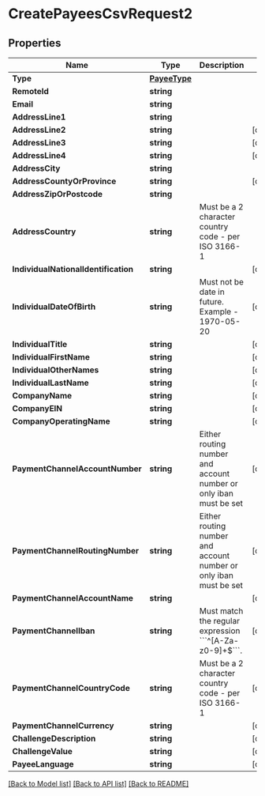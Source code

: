 # CreatePayeesCsvRequest2

## Properties

Name | Type | Description | Notes
------------ | ------------- | ------------- | -------------
**Type** | [**PayeeType**](PayeeType.md) |  | 
**RemoteId** | **string** |  | 
**Email** | **string** |  | 
**AddressLine1** | **string** |  | 
**AddressLine2** | **string** |  | [optional] 
**AddressLine3** | **string** |  | [optional] 
**AddressLine4** | **string** |  | [optional] 
**AddressCity** | **string** |  | 
**AddressCountyOrProvince** | **string** |  | [optional] 
**AddressZipOrPostcode** | **string** |  | 
**AddressCountry** | **string** | Must be a 2 character country code - per ISO 3166-1 | 
**IndividualNationalIdentification** | **string** |  | [optional] 
**IndividualDateOfBirth** | **string** | Must not be date in future. Example - 1970-05-20 | [optional] 
**IndividualTitle** | **string** |  | [optional] 
**IndividualFirstName** | **string** |  | [optional] 
**IndividualOtherNames** | **string** |  | [optional] 
**IndividualLastName** | **string** |  | [optional] 
**CompanyName** | **string** |  | [optional] 
**CompanyEIN** | **string** |  | [optional] 
**CompanyOperatingName** | **string** |  | [optional] 
**PaymentChannelAccountNumber** | **string** | Either routing number and account number or only iban must be set | [optional] 
**PaymentChannelRoutingNumber** | **string** | Either routing number and account number or only iban must be set | [optional] 
**PaymentChannelAccountName** | **string** |  | [optional] 
**PaymentChannelIban** | **string** | Must match the regular expression &#x60;&#x60;&#x60;^[A-Za-z0-9]+$&#x60;&#x60;&#x60;. | [optional] 
**PaymentChannelCountryCode** | **string** | Must be a 2 character country code - per ISO 3166-1 | [optional] 
**PaymentChannelCurrency** | **string** |  | [optional] 
**ChallengeDescription** | **string** |  | [optional] 
**ChallengeValue** | **string** |  | [optional] 
**PayeeLanguage** | **string** |  | [optional] 

[[Back to Model list]](../README.md#documentation-for-models) [[Back to API list]](../README.md#documentation-for-api-endpoints) [[Back to README]](../README.md)


